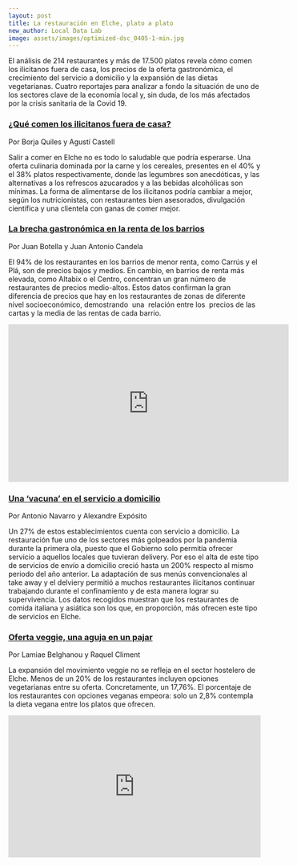 ```yaml
---
layout: post
title: La restauración en Elche, plato a plato
new_author: Local Data Lab
image: assets/images/optimized-dsc_0405-1-min.jpg
---
```

El análisis de 214 restaurantes y más de 17.500 platos revela cómo comen los ilicitanos fuera de casa, los precios de la oferta gastronómica, el crecimiento del servicio a domicilio y la expansión de las dietas vegetarianas. Cuatro reportajes para analizar a fondo la situación de uno de los sectores clave de la economía local y, sin duda, de los más afectados por la crisis sanitaria de la Covid 19.

### [¿Qué comen los ilicitanos fuera de casa?](https://localdatalab.umh.es/la-gastronomia-de-elche-bajo-lupa/)

Por Borja Quiles y Agustí Castell

Salir a comer en Elche no es todo lo saludable que podría esperarse. Una oferta culinaria dominada por la carne y los cereales, presentes en el 40% y el 38% platos respectivamente, donde las legumbres son anecdóticas, y las alternativas a los refrescos azucarados y a las bebidas alcohólicas son mínimas. La forma de alimentarse de los ilicitanos podría cambiar a mejor, según los nutricionistas, con restaurantes bien asesorados, divulgación científica y una clientela con ganas de comer mejor.

<div class="flourish-embed" data-src="visualisation/4313064"><script src="https://public.flourish.studio/resources/embed.js"></script></div>

### [La brecha gastronómica en la renta de los barrios](https://localdatalab.umh.es/la-brecha-gastronomica-en-la-renta-de-los-barrios-de-elche/)

Por Juan Botella y Juan Antonio Candela

El 94% de los restaurantes en los barrios de menor renta, como Carrús y el Plá, son de precios bajos y medios. En cambio, en barrios de renta más elevada, como Altabix o el Centro, concentran un gran número de restaurantes de precios medio-altos. Estos datos confirman la gran diferencia de precios que hay en los restaurantes de zonas de diferente nivel socioeconómico, demostrando  una  relación entre los  precios de las cartas y la media de las rentas de cada barrio.

<iframe width="560" height="315" src="https://www.youtube.com/embed/tRvLMNFzuJ0" frameborder="0" allow="accelerometer; autoplay; clipboard-write; encrypted-media; gyroscope; picture-in-picture" allowfullscreen></iframe>

### [Una ‘vacuna’ en el servicio a domicilio](https://localdatalab.umh.es/la-restauracion-encuentra-su-vacuna-en-el-servicio-a-domicilio/)

Por Antonio Navarro y Alexandre Expósito

Un 27% de estos establecimientos cuenta con servicio a domicilio. La restauración fue uno de los sectores más golpeados por la pandemia durante la primera ola, puesto que el Gobierno solo permitía ofrecer servicio a aquellos locales que tuvieran delivery. Por eso el alta de este tipo de servicios de envío a domicilio creció hasta un 200% respecto al mismo periodo del año anterior. La adaptación de sus menús convencionales al take away y el delviery permitió a muchos restaurantes ilicitanos continuar trabajando durante el confinamiento y de esta manera lograr su supervivencia. Los datos recogidos muestran que los restaurantes de comida italiana y asiática son los que, en proporción, más ofrecen este tipo de servicios en Elche.

<div class="flourish-embed" data-src="visualisation/4686575"><script src="https://public.flourish.studio/resources/embed.js"></script></div>

### [Oferta veggie, una aguja en un pajar](https://localdatalab.umh.es/oferta-veggie-una-aguja-en-un-pajar-en-la-restauracion-de-elche/)

Por Lamiae Belghanou y Raquel Climent

La expansión del movimiento veggie no se refleja en el sector hostelero de Elche. Menos de un 20% de los restaurantes incluyen opciones vegetarianas entre su oferta. Concretamente, un 17,76%. El porcentaje de los restaurantes con opciones veganas empeora: solo un 2,8% contempla la dieta vegana entre los platos que ofrecen.

<div style="width: 100%;"><div style="position: relative; padding-bottom: 56.25%; padding-top: 0; height: 0;"><iframe frameborder="0" width="1200px" height="675px" style="position: absolute; top: 0; left: 0; width: 100%; height: 100%;" src="https://view.genial.ly/5fdfea3260e6a00cfc74ff3c" type="text/html" allowscriptaccess="always" allowfullscreen="true" scrolling="yes" allownetworking="all"></iframe> </div> </div>